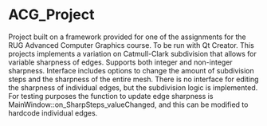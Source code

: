 # ACG_Project

Project built on a framework provided for one of the assignments for the RUG Advanced Computer Graphics course.
To be run with Qt Creator.
This projects implements a variation on Catmull-Clark subdivision that allows for variable sharpness of edges.
Supports both integer and non-integer sharpness.
Interface includes options to change the amount of subdivision steps and the sharpness of the entire mesh.
There is no interface for editing the sharpness of individual edges, but the subdivision logic is implemented.
For testing purposes the function to update edge sharpness is MainWindow::on_SharpSteps_valueChanged, and this can be modified to hardcode individual edges.
